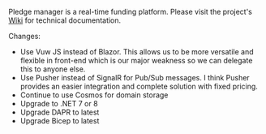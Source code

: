 Pledge manager is a real-time funding platform. Please visit the project's [Wiki](https://github.com/khaledhikmat/pledge-manager/wiki) for technical documentation.

Changes:
- Use Vuw JS instead of Blazor. This allows us to be more versatile and flexible in front-end which is our major weakness so we can delegate this to anyone else.
- Use Pusher instead of SignalR for Pub/Sub messages. I think Pusher provides an easier integration and complete solution with fixed pricing.
- Continue to use Cosmos for domain storage
- Upgrade to .NET 7 or 8
- Upgrade DAPR to latest
- Upgrade Bicep to latest
